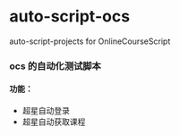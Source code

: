 # auto-script-ocs
auto-script-projects  for  OnlineCourseScript

### ocs 的自动化测试脚本
#### 功能：
- 超星自动登录
- 超星自动获取课程

